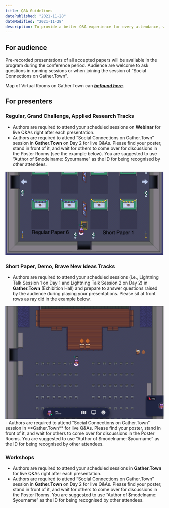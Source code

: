 ```yaml
---
title: Q&A Guidelines
datePublished: "2021-11-28"
dateModified: "2021-11-28"
description: To provide a better Q&A experience for every attendance, we would like to introduce the Q&A guidelines for presenters and audience respectively. 
---
```



## For audience
Pre-recorded presentations of all accepted papers will be available in the program during the conference period. Audience are welcome to ask questions in running sessions or when joining the session of “Social Connections on Gather.Town”. 

Map of Virtual Rooms on Gather.Town can **[*befound here*](https://mmasia2021.uqcloud.net//gather-town-map)**.

## For presenters

### Regular, Grand Challenge, Applied Research Tracks

- Authors are required to attend your scheduled sessions on **Webinar** for live Q&As right after each presentation.
- Authors are required to attend “Social Connections on Gather.Town” session in **Gather.Town** on Day 2 for live Q&As. Please find your poster, stand in front of it, and wait for others to come over for discussions in the Poster Rooms (see the example below). You are suggested to use “Author of $modelname: $yourname” as the ID for being recognised by other attendees.


<img src="./ray-at-poster-room.png" alt="at-poster-room"/>

### Short Paper, Demo, Brave New Ideas Tracks
- Authors are required to attend your scheduled sessions (i.e., Lightning Talk Session 1 on Day 1 and Lightning Talk Session 2 on Day 2) in **Gather.Town** (Exhibition Hall) and prepare to answer questions raised by the audience during playing your presentations. Please sit at front rows as ray did in the example below.
<img src="./ray-at-exibition-hall.png" alt="at-poster-room"/>
- Authors are required to attend “Social Connections on Gather.Town” session in **Gather.Town** for live Q&As. Please find your poster, stand in front of it, and wait for others to come over for discussions in the Poster Rooms. You are suggested to use “Author of $modelname: $yourname” as the ID for being recognised by other attendees.

### Workshops
- Authors are required to attend your scheduled sessions in **Gather.Town** for live Q&As right after each presentation. 
- Authors are required to attend “Social Connections on Gather.Town” session in **Gather.Town** on Day 2 for live Q&As. Please find your poster, stand in front of it, and wait for others to come over for discussions in the Poster Rooms. You are suggested to use “Author of $modelname: $yourname” as the ID for being recognised by other attendees.

